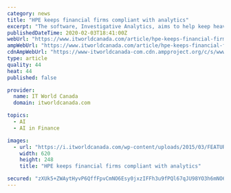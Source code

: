 ```yaml
---
category: news
title: "HPE keeps financial firms compliant with analytics"
excerpt: "The software, Investigative Analytics, aims to help keep heavily regulated financial firms compliant using machine learning to understand what constitutes risky and non-risky behaviour. Investigative Analytics, which runs either as a SaaS service or as a managed service in the customer’s own data centre, will analyze information from ..."
publishedDateTime: 2020-02-03T18:41:00Z
webUrl: "https://www.itworldcanada.com/article/hpe-keeps-financial-firms-compliant-with-analytics/380501"
ampWebUrl: "https://www.itworldcanada.com/article/hpe-keeps-financial-firms-compliant-with-analytics/380501?amp=1"
cdnAmpWebUrl: "https://www-itworldcanada-com.cdn.ampproject.org/c/s/www.itworldcanada.com/article/hpe-keeps-financial-firms-compliant-with-analytics/380501?amp=1"
type: article
quality: 44
heat: 44
published: false

provider:
  name: IT World Canada
  domain: itworldcanada.com

topics:
  - AI
  - AI in Finance

images:
  - url: "https://i.itworldcanada.com/wp-content/uploads/2015/03/FEATURE-Compliance-stamp-SHUTTERSTOCK-620x248.jpg"
    width: 620
    height: 248
    title: "HPE keeps financial firms compliant with analytics"

secured: "zXUk5+ZWAytHyvP6QffFpvCmNO6Esy0jxzIFFh3u9fPQl67qJU98YO3h6mNO64DdJyRwThMwGyxtyr+LDNRVcHEs+SsUbi1WhgDOzKmOzrN1NZW/71YY+aP92I99YPCkzhjdj6OpFLTKp/zAC+Sf57nveKEihZTFSTvupEfL8jwyyWieaWwdQhSYA7NRSfCizdTtQMBhzABRJqiVdYEFZP1gctC8JWCKptUri2eAA3Ljq080ov+/4mN84jqOcvCNdSRLwshIpvEg8yAjx3ilfLICrHaABmp/ZCkQNSUsVdJyoZW83kxjDGO6KrNqcc3w5tjtwVEfiDsQyJeKAR+jupCun+/+T4e/b0S7PUN9R6yMQpkmhiW5Y5F3M/e3nI4UvSnZc7Gva9OCKyB8mO3VTHuMqhbjdO07AZpxA6q6tLw1BKTFYbPSFxTKMlxjAYMpt1szC8P1afnW/hoCv9xVqcdsfjyqwg9zHTios+GDgGE=;VjFsCFjFzf3+0MCYWzK1gg=="
---
```


